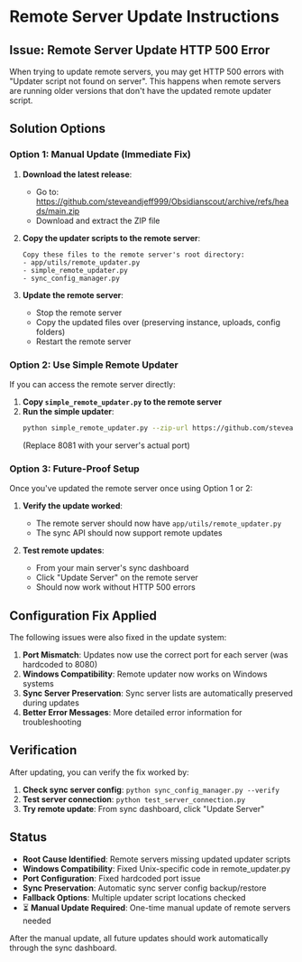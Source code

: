 # Remote Server Update Instructions

## Issue: Remote Server Update HTTP 500 Error

When trying to update remote servers, you may get HTTP 500 errors with "Updater script not found on server". This happens when remote servers are running older versions that don't have the updated remote updater script.

## Solution Options

### Option 1: Manual Update (Immediate Fix)

1. **Download the latest release**:
   - Go to: https://github.com/steveandjeff999/Obsidianscout/archive/refs/heads/main.zip
   - Download and extract the ZIP file

2. **Copy the updater scripts to the remote server**:
   ```
   Copy these files to the remote server's root directory:
   - app/utils/remote_updater.py
   - simple_remote_updater.py
   - sync_config_manager.py
   ```

3. **Update the remote server**:
   - Stop the remote server
   - Copy the updated files over (preserving instance, uploads, config folders)
   - Restart the remote server

### Option 2: Use Simple Remote Updater

If you can access the remote server directly:

1. **Copy `simple_remote_updater.py` to the remote server**
2. **Run the simple updater**:
   ```bash
   python simple_remote_updater.py --zip-url https://github.com/steveandjeff999/Obsidianscout/archive/refs/heads/main.zip --port 8081 --use-waitress
   ```
   (Replace 8081 with your server's actual port)

### Option 3: Future-Proof Setup

Once you've updated the remote server once using Option 1 or 2:

1. **Verify the update worked**:
   - The remote server should now have `app/utils/remote_updater.py`
   - The sync API should now support remote updates

2. **Test remote updates**:
   - From your main server's sync dashboard
   - Click "Update Server" on the remote server
   - Should now work without HTTP 500 errors

## Configuration Fix Applied

The following issues were also fixed in the update system:

1. **Port Mismatch**: Updates now use the correct port for each server (was hardcoded to 8080)
2. **Windows Compatibility**: Remote updater now works on Windows systems
3. **Sync Server Preservation**: Sync server lists are automatically preserved during updates
4. **Better Error Messages**: More detailed error information for troubleshooting

## Verification

After updating, you can verify the fix worked by:

1. **Check sync server config**: `python sync_config_manager.py --verify`
2. **Test server connection**: `python test_server_connection.py`
3. **Try remote update**: From sync dashboard, click "Update Server"

## Status

-  **Root Cause Identified**: Remote servers missing updated updater scripts
-  **Windows Compatibility**: Fixed Unix-specific code in remote_updater.py
-  **Port Configuration**: Fixed hardcoded port issue 
-  **Sync Preservation**: Automatic sync server config backup/restore
-  **Fallback Options**: Multiple updater script locations checked
- ⏳ **Manual Update Required**: One-time manual update of remote servers needed

After the manual update, all future updates should work automatically through the sync dashboard.
